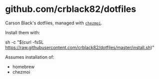 # github.com/crblack82/dotfiles

Carson Black's dotfiles, managed with [`chezmoi`](https://github.com/twpayne/chezmoi).

Install them with:

sh -c "$(curl -fsSL https://raw.githubusercontent.com/crblack82/dotfiles/master/install.sh)"

Assumes installation of:

* homebrew
* chezmoi
